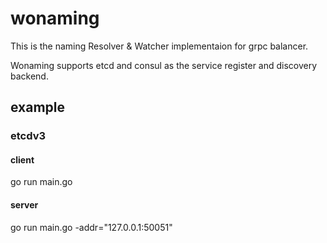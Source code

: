 # wonaming
This is the naming Resolver & Watcher implementaion for grpc balancer.

Wonaming supports etcd and consul as the service register and discovery backend.

## example

### etcdv3

#### client
go run main.go

#### server
go run main.go -addr="127.0.0.1:50051"


